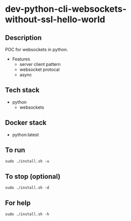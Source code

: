 # dev-python-cli-websockets-without-ssl-hello-world

## Description
POC for websockets in python.

- Features
  - server client pattern
  - websocket protocal
  - async

## Tech stack
- python
  - websockets

## Docker stack
- python:latest

## To run
`sudo ./install.sh -u`

## To stop (optional)
`sudo ./install.sh -d`

## For help
`sudo ./install.sh -h`
